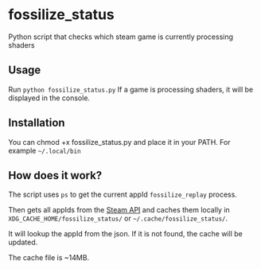 # fossilize_status
Python script that checks which steam game is currently processing shaders

## Usage

Run `python fossilize_status.py`
If a game is processing shaders, it will be displayed in the console.

## Installation

You can chmod +x fossilize_status.py and place it in your PATH.
For example `~/.local/bin`

## How does it work?

The script uses `ps` to get the current appId `fossilize_replay` process.

Then gets all appIds from the [Steam API](https://partner.steamgames.com/doc/webapi/ISteamApps#GetAppList) and caches them locally in `XDG_CACHE_HOME/fossilize_status/` or `~/.cache/fossilize_status/`.

It will lookup the appId from the json.
If it is not found, the cache will be updated.

The cache file is ~14MB.

